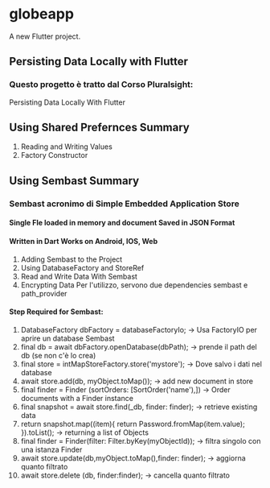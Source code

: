 # globeapp

A new Flutter project.

## Persisting Data Locally with Flutter

### Questo progetto è tratto dal Corso Pluralsight:
Persisting Data Locally With Flutter

## Using Shared Prefernces Summary
1. Reading and Writing Values
2. Factory Constructor

## Using Sembast  Summary
### Sembast acronimo di Simple Embedded Application Store
#### Single Fle loaded in memory and document Saved in JSON Format
#### Written in Dart Works on Android, IOS, Web
1. Adding Sembast to the Project
2. Using DatabaseFactory and StoreRef
3. Read and Write Data With Sembast
4. Encrypting Data
Per l'utilizzo, servono due dependencies
sembast e path_provider

#### Step Required for Sembast:
1. DatabaseFactory dbFactory = databaseFactoryIo; -> Usa FactoryIO per aprire un database Sembast
2. final db = await dbFactory.openDatabase(dbPath); -> prende il path del db (se non c'è lo crea)
3. final store = intMapStoreFactory.store('mystore'); -> Dove salvo i dati nel database
4. await store.add(db, myObject.toMap()); -> add new document in store
5. final finder = Finder (sortOrders: [SortOrder('name'),]) -> Order documents with a Finder instance
6. final snapshot = await store.find(_db, finder: finder); -> retrieve existing data
7. return snapshot.map((item){
    return Password.fromMap(item.value);
}).toList();  -> returning a list of Objects
8. final finder = Finder(filter: Filter.byKey(myObjectId)); -> filtra singolo con una istanza Finder
9. await store.update(db,myObject.toMap(),finder: finder); -> aggiorna quanto filtrato
10. await store.delete (db, finder:finder); -> cancella quanto filtrato


